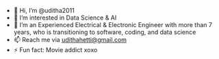 - 👋 Hi, I’m @uditha2011
- 👀 I’m interested in Data Science & AI
- 🌱 I’m an Experienced Electrical & Electronic Engineer with more than 7 years, who is transitioning to software, coding, and data science 
- 📫 Reach me via udithahetti@gmail.com
- ⚡ Fun fact: Movie addict xoxo

<!---
uditha2011/uditha2011 is a ✨ special ✨ repository because its `README.md` (this file) appears on your GitHub profile.
You can click the Preview link to take a look at your changes.
--->
